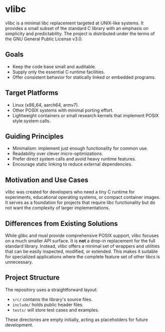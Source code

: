 # vlibc

vlibc is a minimal libc replacement targeted at UNIX-like systems. It
provides a small subset of the standard C library with an emphasis on
simplicity and predictability. The project is distributed under the
terms of the GNU General Public License v3.0.

## Goals
- Keep the code base small and auditable.
- Supply only the essential C runtime facilities.
- Offer consistent behavior for statically linked or embedded programs.

## Target Platforms
- Linux (x86_64, aarch64, armv7).
- Other POSIX systems with minimal porting effort.
- Lightweight containers or small research kernels that implement POSIX
  style system calls.

## Guiding Principles
- Minimalism: implement just enough functionality for common use.
- Readability over clever micro-optimizations.
- Prefer direct system calls and avoid heavy runtime features.
- Encourage static linking to reduce external dependencies.

## Motivation and Use Cases
vlibc was created for developers who need a tiny C runtime for
experiments, educational operating systems, or compact container
images. It serves as a foundation for projects that require libc
functionality but do not want the complexity of larger implementations.

## Differences from Existing Solutions
While glibc and musl provide comprehensive POSIX support, vlibc focuses
on a much smaller API surface. It is **not** a drop-in replacement for
the full standard library. Instead, vlibc offers a minimal set of
wrappers and utilities that can be easily inspected, modified, or
extended. This makes it suitable for specialized applications where the
complete feature set of other libcs is unnecessary.

## Project Structure

The repository uses a straightforward layout:

- `src/` contains the library's source files.
- `include/` holds public header files.
- `tests/` will store test cases and examples.

These directories are empty initially, acting as placeholders for future
development.
